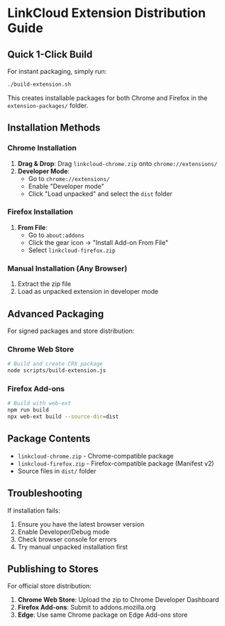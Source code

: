 # LinkCloud Extension Distribution Guide

## Quick 1-Click Build

For instant packaging, simply run:

```bash
./build-extension.sh
```

This creates installable packages for both Chrome and Firefox in the `extension-packages/` folder.

## Installation Methods

### Chrome Installation
1. **Drag & Drop**: Drag `linkcloud-chrome.zip` onto `chrome://extensions/`
2. **Developer Mode**: 
   - Go to `chrome://extensions/`
   - Enable "Developer mode"
   - Click "Load unpacked" and select the `dist` folder

### Firefox Installation
1. **From File**: 
   - Go to `about:addons`
   - Click the gear icon → "Install Add-on From File"
   - Select `linkcloud-firefox.zip`

### Manual Installation (Any Browser)
1. Extract the zip file
2. Load as unpacked extension in developer mode

## Advanced Packaging

For signed packages and store distribution:

### Chrome Web Store
```bash
# Build and create CRX package
node scripts/build-extension.js
```

### Firefox Add-ons
```bash
# Build with web-ext
npm run build
npx web-ext build --source-dir=dist
```

## Package Contents

- `linkcloud-chrome.zip` - Chrome-compatible package
- `linkcloud-firefox.zip` - Firefox-compatible package (Manifest v2)
- Source files in `dist/` folder

## Troubleshooting

If installation fails:
1. Ensure you have the latest browser version
2. Enable Developer/Debug mode
3. Check browser console for errors
4. Try manual unpacked installation first

## Publishing to Stores

For official store distribution:
1. **Chrome Web Store**: Upload the zip to Chrome Developer Dashboard
2. **Firefox Add-ons**: Submit to addons.mozilla.org
3. **Edge**: Use same Chrome package on Edge Add-ons store